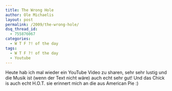 ```yaml
---
title: The Wrong Hole
author: Ole Michaelis
layout: post
permalink: /2009/the-wrong-hole/
dsq_thread_id:
  - 755876067
categories:
  - W T F ?! of the day
tags:
  - W T F ?! of the day
  - Youtube
---
```


Heute hab ich mal wieder ein YouTube Video zu sharen, sehr sehr lustig und die Musik ist (wenn der Text nicht wäre) auch echt sehr gut!
Und das Chick is auch echt H.O.T. sie erinnert mich an die aus American Pie :)